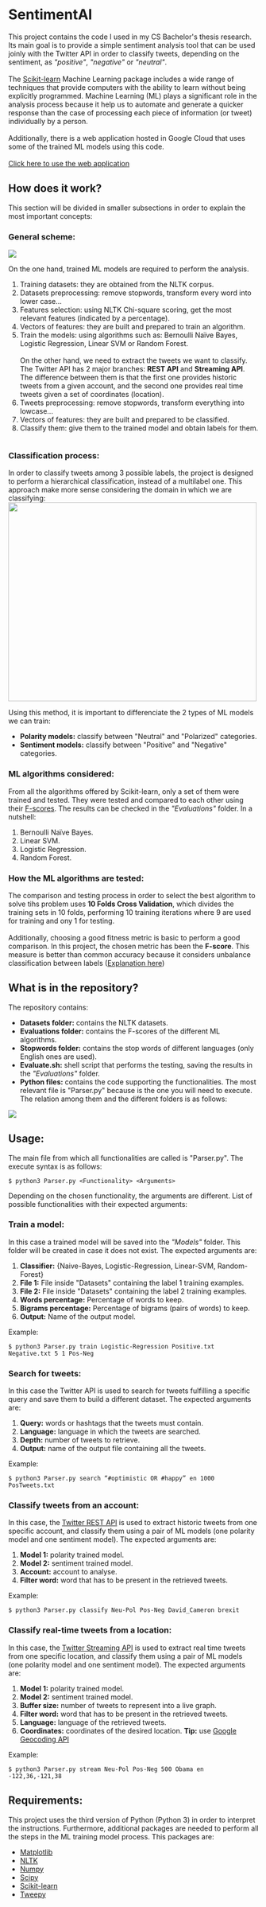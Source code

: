 # SentimentAI
This project contains the code I used in my CS Bachelor's thesis research. Its main goal is to provide a simple sentiment analysis tool that can be used joinly with the Twitter API in order to classify tweets, depending on the sentiment, as <i>"positive"</i>, <i>"negative"</i> or <i>"neutral"</i>.
<br><br>
The <a href="http://scikit-learn.org/stable/">Scikit-learn</a> Machine Learning package includes a wide range of techniques that provide computers with the ability to learn without being explicitly programmed. Machine Learning (ML) plays a significant role in the analysis process because it help us to automate and generate a quicker response than the case of processing each piece of information (or tweet) individually by a person.
<br><br>
Additionally, there is a web application hosted in Google Cloud that uses some of the trained ML models using this code.
<br><br>
<a href="https://sentiment-ai-183521.appspot.com">Click here to use the web application</a>


## How does it work?
This section will be divided in smaller subsections in order to explain the most important concepts:

### General scheme:
<img src="https://github.com/Sinclert/SentimentAI/blob/master/Images/Project%20scheme.png"/>

On the one hand, trained ML models are required to perform the analysis.
1. Training datasets: they are obtained from the NLTK corpus.
2. Datasets preprocessing: remove stopwords, transform every word into lower case...
3. Features selection: using NLTK Chi-square scoring, get the most relevant features (indicated by a percentage).
4. Vectors of features: they are built and prepared to train an algorithm.
5. Train the models: using algorithms such as: Bernoulli Naïve Bayes, Logistic Regression, Linear SVM or Random Forest.
<br><br>
On the other hand, we need to extract the tweets we want to classify. The Twitter API has 2 major branches: <b>REST API</b> and <b>Streaming API</b>. The difference between them is that the first one provides historic tweets from a given account, and the second one provides real time tweets given a set of coordinates (location).
6. Tweets preprocessing: remove stopwords, transform everything into lowcase...<br>
7. Vectors of features: they are built and prepared to be classified.<br>
8. Classify them: give them to the trained model and obtain labels for them.<br>

<IMG>

### Classification process:
In order to classify tweets among 3 possible labels, the project is designed to perform a hierarchical classification, instead of a multilabel one. This approach make more sense considering the domain in which we are classifying:
<br>
<img src="https://github.com/Sinclert/SentimentAI/blob/master/Images/Classification%20scheme.png" width="500" height="400"/>

Using this method, it is important to differenciate the 2 types of ML models we can train:
- <b>Polarity models:</b> classify between "Neutral" and "Polarized" categories.
- <b>Sentiment models:</b> classify between "Positive" and "Negative" categories.

### ML algorithms considered:
From all the algorithms offered by Scikit-learn, only a set of them were trained and tested. They were tested and compared to each other using their <a href="https://en.wikipedia.org/wiki/F1_score">F-scores</a>. The results can be checked in the <i>"Evaluations"</i> folder. In a nutshell:
1. Bernoulli Naïve Bayes.
2. Linear SVM.
3. Logistic Regression.
4. Random Forest.


### How the ML algorithms are tested:
The comparison and testing process in order to select the best algorithm to solve tihs problem uses <b>10 Folds Cross Validation</b>, which divides the training sets in 10 folds, performing 10 training iterations where 9 are used for training and ony 1 for testing.
<br><br>
Additionally, choosing a good fitness metric is basic to perform a good comparison. In this project, the chosen metric has been the <b>F-score</b>. This measure is better than common accuracy because it considers unbalance classification between labels (<a href="https://www.r-bloggers.com/accuracy-versus-f-score-machine-learning-for-the-rna-polymerases/">Explanation here</a>)


## What is in the repository?
The repository contains:

- <b>Datasets folder:</b> contains the NLTK datasets.
- <b>Evaluations folder:</b> contains the F-scores of the different ML algorithms.
- <b>Stopwords folder:</b> contains the stop words of different languages (only English ones are used).
- <b>Evaluate.sh:</b> shell script that performs the testing, saving the results in the <i>"Evaluations"</i> folder.
- <b>Python files:</b> contains the code supporting the functionalities. The most relevant file is "Parser.py" because is the one you will need to execute. The relation among them and the different folders is as follows:

<img src="https://github.com/Sinclert/SentimentAI/blob/master/Images/Architecture.png"/>


## Usage:
The main file from which all functionalities are called is "Parser.py". The execute syntax is as follows:
```shell
$ python3 Parser.py <Functionality> <Arguments> 
```

Depending on the chosen functionality, the arguments are different. List of possible functionalities with their expected arguments:

### Train a model:
In this case a trained model will be saved into the <i>"Models"</i> folder. This folder will be created in case it does not exist. The expected arguments are:
1. <b>Classifier:</b> {Naive-Bayes, Logistic-Regression, Linear-SVM, Random-Forest}
2. <b>File 1:</b> File inside "Datasets" containing the label 1 training examples.
3. <b>File 2:</b> File inside "Datasets" containing the label 2 training examples.
4. <b>Words percentage:</b> Percentage of words to keep.
5. <b>Bigrams percentage:</b> Percentage of bigrams (pairs of words) to keep.
6. <b>Output:</b> Name of the output model.

Example:
```shell
$ python3 Parser.py train Logistic-Regression Positive.txt Negative.txt 5 1 Pos-Neg
```

### Search for tweets:
In this case the Twitter API is used to search for tweets fulfilling a specific query and save them to build a different dataset. The expected arguments are:
1. <b>Query:</b> words or hashtags that the tweets must contain.
2. <b>Language:</b> language in which the tweets are searched.
3. <b>Depth:</b> number of tweets to retrieve.
4. <b>Output:</b> name of the output file containing all the tweets.

Example:
```shell
$ python3 Parser.py search “#optimistic OR #happy” en 1000 PosTweets.txt
```

### Classify tweets from an account:
In this case, the <a href="https://developer.twitter.com/en/docs/tweets/timelines/api-reference/get-statuses-user_timeline">Twitter REST API</a> is used to extract historic tweets from one specific account, and classify them using a pair of ML models (one polarity model and one sentiment model). The expected arguments are:
1. <b>Model 1:</b> polarity trained model.
2. <b>Model 2:</b> sentiment trained model.
3. <b>Account:</b> account to analyse.
4. <b>Filter word:</b> word that has to be present in the retrieved tweets.

Example:
```shell
$ python3 Parser.py classify Neu-Pol Pos-Neg David_Cameron brexit
```

### Classify real-time tweets from a location:
In this case, the <a href="https://developer.twitter.com/en/docs/tweets/filter-realtime/api-reference/post-statuses-filter">Twitter Streaming API</a> is used to extract real time tweets from one specific location, and classify them using a pair of ML models (one polarity model and one sentiment model). The expected arguments are:
1. <b>Model 1:</b> polarity trained model.
2. <b>Model 2:</b> sentiment trained model.
3. <b>Buffer size:</b> number of tweets to represent into a live graph.
4. <b>Filter word:</b> word that has to be present in the retrieved tweets.
5. <b>Language:</b> language of the retrieved tweets.
6. <b>Coordinates:</b> coordinates of the desired location. <b>Tip:</b> use <a href="https://developers.google.com/maps/documentation/geocoding/intro">Google Geocoding API</a>

Example:
```shell
$ python3 Parser.py stream Neu-Pol Pos-Neg 500 Obama en -122,36,-121,38
```


## Requirements:
This project uses the third version of Python (Python 3) in order to interpret the instructions. Furthermore, additional packages are needed to perform all the steps in the ML training model process. This packages are:
- <a href="https://matplotlib.org">Matplotlib</a>
- <a href="http://www.nltk.org">NLTK</a>
- <a href="http://www.numpy.org">Numpy</a>
- <a href="https://www.scipy.org">Scipy</a>
- <a href="http://scikit-learn.org/stable/">Scikit-learn</a>
- <a href="http://www.tweepy.org">Tweepy</a>
